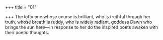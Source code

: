 +++
title = "01"

+++
The lofty one whose course is brilliant, who is truthful through her truth,  whose breath is ruddy, who is widely radiant,
goddess Dawn who brings the sun here—in response to her do the
inspired poets awaken with their poetic thoughts.